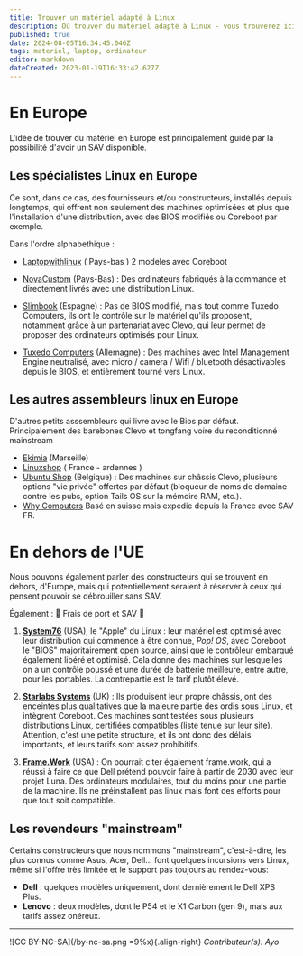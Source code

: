 ```yaml
---
title: Trouver un matériel adapté à Linux
description: Où trouver du matériel adapté à Linux - vous trouverez ici des solutions...
published: true
date: 2024-08-05T16:34:45.046Z
tags: materiel, laptop, ordinateur
editor: markdown
dateCreated: 2023-01-19T16:33:42.627Z
---
```


# En Europe

L'idée de trouver du matériel en Europe est principalement guidé par la possibilité d'avoir un SAV disponible.


## Les spécialistes Linux en Europe

Ce sont, dans ce cas, des fournisseurs et/ou constructeurs, installés depuis longtemps, qui offrent non seulement des machines optimisées et plus que l'installation d'une distribution, avec des BIOS modifiés ou Coreboot par exemple.

Dans l'ordre alphabethique :

- [Laptopwithlinux](https://www.laptopwithlinux.com/) ( Pays-bas ) 2 modeles avec Coreboot


- [NovaCustom](https://pcportablesurmesure.fr/) (Pays-Bas) : Des ordinateurs fabriqués à la commande et directement livrés avec une distribution Linux.

- [Slimbook](https://slimbook.es/en/) (Espagne) : Pas de BIOS modifié, mais tout comme Tuxedo Computers, ils ont le contrôle sur le matériel qu'ils proposent, notamment grâce à un partenariat avec Clevo, qui leur permet de proposer des ordinateurs optimisés pour Linux.

- [Tuxedo Computers](https://www.tuxedocomputers.com/) (Allemagne) : Des machines avec Intel Management Engine neutralisé, avec micro / camera / Wifi / bluetooth désactivables depuis le BIOS, et entièrement tourné vers Linux.



## Les autres assembleurs linux en Europe

D'autres petits asssembleurs qui livre avec le Bios par défaut. Principalement des barebones Clevo et tongfang voire du reconditionné mainstream

- [Ekimia](https://ekimia.fr) (Marseille) 
- [Linuxshop](http://www.linuxshop.fr/) ( France - ardennes )
- [Ubuntu Shop](https://www.ubuntushop.be/index.php/fr/) (Belgique) : Des machines sur châssis Clevo, plusieurs options "vie privée" offertes par défaut (bloqueur de noms de domaine contre les pubs, option Tails OS sur la mémoire RAM, etc.).
- [Why Computers](https://whyopencomputing.com/fr/) Basé en suisse mais expedie depuis la France avec SAV FR.


# En dehors de l'UE

Nous pouvons également parler des constructeurs qui se trouvent en dehors, d'Europe, mais qui potentiellement seraient à réserver à ceux qui pensent pouvoir se débrouiller sans SAV.

Également :  🚨 Frais de port et SAV 🚨

1. **[System76](https://system76.com/)** (USA), le "Apple" du Linux : leur matériel est optimisé avec leur distribution qui commence à être connue, *Pop! OS*, avec Coreboot le "BIOS" majoritairement open source, ainsi que le contrôleur embarqué également libéré et optimisé. Cela donne des machines sur lesquelles on a un contrôle poussé et une durée de batterie meilleure, entre autre, pour les portables. La contrepartie est le tarif plutôt élevé.

2. **[Starlabs Systems](https://fr.starlabs.systems/)** (UK) : Ils produisent leur propre châssis, ont des enceintes plus qualitatives que la majeure partie des ordis sous Linux, et intègrent Coreboot. Ces machines sont testées sous plusieurs distributions Linux, certifiées compatibles (liste tenue sur leur site). Attention, c'est une petite structure, et ils ont donc des délais importants, et leurs tarifs sont assez prohibitifs.

3. **[Frame.Work](https://frame.work/fr/fr)** (USA) : On pourrait citer également frame.work, qui a réussi à faire ce que Dell prétend pouvoir faire à partir de 2030 avec leur projet Luna. Des ordinateurs modulaires, tout du moins pour une partie de la machine. Ils ne préinstallent pas linux mais font des efforts pour que tout soit compatible.


## Les revendeurs "mainstream"

Certains constructeurs que nous nommons "mainstream", c'est-à-dire, les plus connus comme Asus, Acer, Dell... font quelques incursions vers Linux, même si l'offre très limitée et le support pas toujours au rendez-vous:

- **Dell** : quelques modèles uniquement, dont dernièrement le Dell XPS Plus.
- **Lenovo** : deux modèles, dont le P54 et le X1 Carbon (gen 9), mais aux tarifs assez onéreux.
---
![CC BY-NC-SA](/by-nc-sa.png =9%x){.align-right} *Contributeur(s): Ayo*